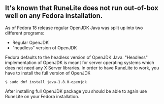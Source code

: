 ## It's known that RuneLite does not run out-of-box well on any Fedora installation.
As of Fedora 18 release regular OpenJDK Java was split up into two different programs:
* Regular OpenJDK
* "headless" version of OpenJDK

Fedora defaults to the headless version of OpenJDK Java. "Headless" implementation of OpenJDK is meant for server operating systems which does not need any X Server libraries. In order to have RuneLite to work, you have to install the full version of OpenJDK

``$ sudo dnf install java-1.8.0-openjdk``

After installing full OpenJDK package you should be able to again use RuneLite on your Fedora installation.